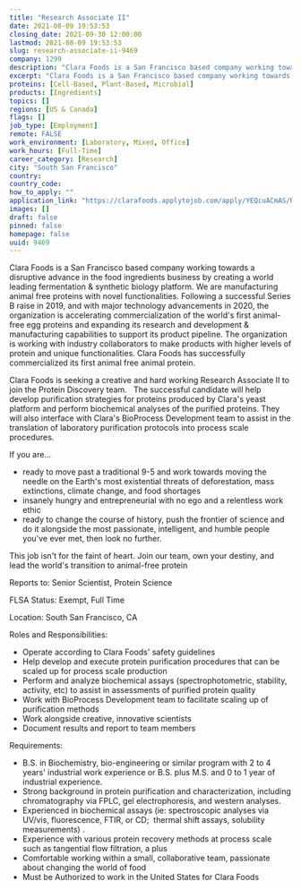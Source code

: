 ```yaml
---
title: "Research Associate II"
date: 2021-08-09 19:53:53
closing_date: 2021-09-30 12:00:00
lastmod: 2021-08-09 19:53:53
slug: research-associate-ii-9469
company: 1299
description: "Clara Foods is a San Francisco based company working towards a disruptive advance in the food ingredients business by creating a world leading fermentation & synthetic biology platform. We are manufacturing animal free proteins with novel functionalities. Following a successful Series B raise in 2019, and with major technology advancements in 2020, the organization is accelerating commercialization of the world's first animal-free egg proteins and expanding its research and development & manufacturing capabilities to support its product pipeline."
excerpt: "Clara Foods is a San Francisco based company working towards a disruptive advance in the food ingredients business by creating a world leading fermentation & synthetic biology platform. We are manufacturing animal free proteins with novel functionalities. Following a successful Series B raise in 2019, and with major technology advancements in 2020, the organization is accelerating commercialization of the world's first animal-free egg proteins and expanding its research and development & manufacturing capabilities to support its product pipeline."
proteins: [Cell-Based, Plant-Based, Microbial]
products: [Ingredients]
topics: []
regions: [US & Canada]
flags: []
job_type: [Employment]
remote: FALSE
work_environment: [Laboratory, Mixed, Office]
work_hours: [Full-Time]
career_category: [Research]
city: "South San Francisco"
country: 
country_code: 
how_to_apply: ""
application_link: "https://clarafoods.applytojob.com/apply/YEQcuACmAS/Research-Associate-II"
images: []
draft: false
pinned: false
homepage: false
uuid: 9469
---
```

Clara Foods is a San Francisco based company working towards a
disruptive advance in the food ingredients business by creating a world
leading fermentation & synthetic biology platform. We are manufacturing
animal free proteins with novel functionalities. Following a successful
Series B raise in 2019, and with major technology advancements in 2020,
the organization is accelerating commercialization of the world\'s first
animal-free egg proteins and expanding its research and development &
manufacturing capabilities to support its product pipeline. The
organization is working with industry collaborators to make products
with higher levels of protein and unique functionalities. Clara Foods
has successfully commercialized its first animal free animal protein.

Clara Foods is seeking a creative and hard working Research Associate II
to join the Protein Discovery team.   The successful candidate will help
develop purification strategies for proteins produced by Clara's yeast
platform and perform biochemical analyses of the purified proteins. They
will also interface with Clara's BioProcess Development team to assist
in the translation of laboratory purification protocols into process
scale procedures. 

If you are...

-   ready to move past a traditional 9-5 and work towards moving the
    needle on the Earth's most existential threats of deforestation,
    mass extinctions, climate change, and food shortages
-   insanely hungry and entrepreneurial with no ego and a relentless
    work ethic
-   ready to change the course of history, push the frontier of science
    and do it alongside the most passionate, intelligent, and humble
    people you've ever met, then look no further. 

This job isn\'t for the faint of heart. Join our team, own your destiny,
and lead the world\'s transition to animal-free protein

Reports to: Senior Scientist, Protein Science

FLSA Status: Exempt, Full Time

Location: South San Francisco, CA

Roles and Responsibilities:

-   Operate according to Clara Foods' safety guidelines
-   Help develop and execute protein purification procedures that can be
    scaled up for process scale production
-   Perform and analyze biochemical assays (spectrophotometric,
    stability, activity, etc) to assist in assessments of purified
    protein quality
-   Work with BioProcess Development team to facilitate scaling up of
    purification methods
-   Work alongside creative, innovative scientists
-   Document results and report to team members

Requirements:

-   B.S. in Biochemistry, bio-engineering or similar program with 2 to 4
    years' industrial work experience or B.S. plus M.S. and 0 to 1 year
    of industrial experience.
-   Strong background in protein purification and characterization,
    including chromatography via FPLC, gel electrophoresis, and western
    analyses.
-   Experienced in biochemical assays (ie: spectroscopic analyses via
    UV/vis, fluorescence, FTIR, or CD;  thermal shift assays, solubility
    measurements) .
-   Experience with various protein recovery methods at process scale
    such as tangential flow filtration, a plus 
-   Comfortable working within a small, collaborative team, passionate
    about changing the world of food
-   Must be Authorized to work in the United States for Clara Foods
